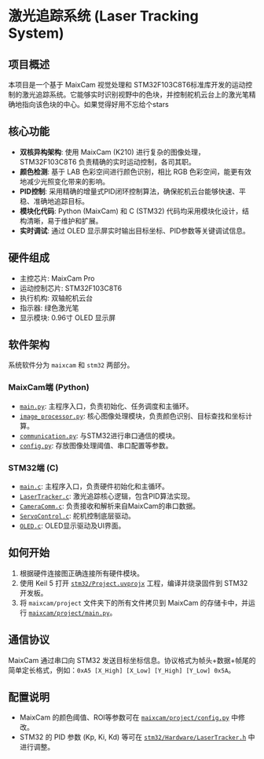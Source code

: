# 激光追踪系统 (Laser Tracking System)

## 项目概述
本项目是一个基于 MaixCam 视觉处理和 STM32F103C8T6标准库开发的运动控制的激光追踪系统。它能够实时识别视野中的色块，并控制舵机云台上的激光笔精确地指向该色块的中心。如果觉得好用不忘给个stars

## 核心功能
*   **双核异构架构**: 使用 MaixCam (K210) 进行复杂的图像处理，STM32F103C8T6 负责精确的实时运动控制，各司其职。
*   **颜色检测**: 基于 LAB 色彩空间进行颜色识别，相比 RGB 色彩空间，能更有效地减少光照变化带来的影响。
*   **PID控制**: 采用精确的增量式PID闭环控制算法，确保舵机云台能够快速、平稳、准确地追踪目标。
*   **模块化代码**: Python (MaixCam) 和 C (STM32) 代码均采用模块化设计，结构清晰，易于维护和扩展。
*   **实时调试**: 通过 OLED 显示屏实时输出目标坐标、PID参数等关键调试信息。

## 硬件组成
*   主控芯片: MaixCam Pro 
*   运动控制芯片: STM32F103C8T6
*   执行机构: 双轴舵机云台
*   指示器: 绿色激光笔
*   显示模块: 0.96寸 OLED 显示屏

## 软件架构
系统软件分为 `maixcam` 和 `stm32` 两部分。

### MaixCam端 (Python)
*   [`main.py`](maixcam/project/main.py): 主程序入口，负责初始化、任务调度和主循环。
*   [`image_processor.py`](maixcam/project/image_processor.py): 核心图像处理模块，负责颜色识别、目标查找和坐标计算。
*   [`communication.py`](maixcam/project/communication.py): 与STM32进行串口通信的模块。
*   [`config.py`](maixcam/project/config.py): 存放图像处理阈值、串口配置等参数。

### STM32端 (C)
*   [`main.c`](stm32/User/main.c): 主程序入口，负责硬件初始化和主循环。
*   [`LaserTracker.c`](stm32/Hardware/LaserTracker.c): 激光追踪核心逻辑，包含PID算法实现。
*   [`CameraComm.c`](stm32/Hardware/CameraComm.c): 负责接收和解析来自MaixCam的串口数据。
*   [`ServoControl.c`](stm32/Hardware/ServoControl.c): 舵机控制底层驱动。
*   [`OLED.c`](stm32/Hardware/OLED.c): OLED显示驱动及UI界面。

## 如何开始
1.  根据硬件连接图正确连接所有硬件模块。
2.  使用 Keil 5 打开 [`stm32/Project.uvprojx`](stm32/Project.uvprojx) 工程，编译并烧录固件到 STM32 开发板。
3.  将 `maixcam/project` 文件夹下的所有文件拷贝到 MaixCam 的存储卡中，并运行 [`maixcam/project/main.py`](maixcam/project/main.py)。

## 通信协议
MaixCam 通过串口向 STM32 发送目标坐标信息。协议格式为帧头+数据+帧尾的简单定长格式，例如：`0xA5 [X_High] [X_Low] [Y_High] [Y_Low] 0x5A`。

## 配置说明
*   MaixCam 的颜色阈值、ROI等参数可在 [`maixcam/project/config.py`](maixcam/project/config.py) 中修改。
*   STM32 的 PID 参数 (Kp, Ki, Kd) 等可在 [`stm32/Hardware/LaserTracker.h`](stm32/Hardware/LaserTracker.h) 中进行调整。
